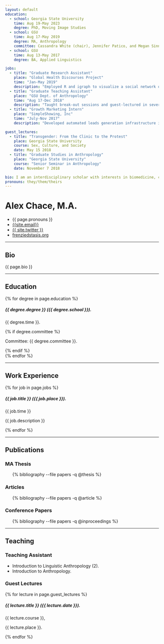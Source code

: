 ```yaml
---
layout: default
education:
  - school: Georgia State University
    time: Aug 19-May 2023
    degree: PhD, Moving Image Studies
  - school: GSU
    time: Aug 17-May 2019
    degree: MA, Anthropology
    committee: Cassandra White (chair), Jennifer Patico, and Megan Sinnott
  - school: GSU
    time: Aug 13-May 2017
    degree: BA, Applied Linguistics

jobs:
  - title: "Graduate Research Assistant"
    place: "Global Health Discourses Project"
    time: "Jan-May 2019"
    description: "Employed R and igraph to visualize a social network of global health organizations based on website data."
  - title: "Graduate Teaching Assistant"
    place: "GSU Dept. of Anthropology"
    time: "Aug 17-Dec 2018"
    description: "Taught break-out sessions and guest-lectured in several introductory Anthropology courses. I also graded papers, tests, and other assignments."
  - title: "Growth Marketing Intern"
    place: "SimpleShowing, Inc"
    time: "July-Nov 2017"
    description: "Developed automated leads generation infrastructure in Python, using data from Zillow and other sources with customized text- and email-based outreach and preferential lead selection. I also assisted in updating company websites and customer-facing infrastructure in React, HTML, and CSS."

guest_lectures:
  - title: "Transgender: From the Clinic to the Protest"
    place: Georgia State University
    course: Sex, Culture, and Society
    date: May 15 2018
  - title: "Graduate Studies in Anthropology"
    place: "Georgia State University"
    course: "Senior Seminar in Anthropology"
    date: November 7 2018

bio: I am an interdisciplinary scholar with interests in biomedicine, cybernetics, gender studies, horror films, psychoanalysis, and posthumanism.
pronouns: they/them/theirs
---
```


# Alex Chace, M.A.
<ul class="contact">
    <li><i class="fas fa-neuter"></i> {{ page.pronouns }}</li>
    <li><i class="fas fa-envelope"></i> <a href="mailto:{{ site.email }}">{{site.email}}</a></li>
    <li><i class="fab fa-twitter"></i> <a href="twitter.com/{{ site.twitter }}">{{ site.twitter }}</a></li>
    <li><i class="fas fa-blog"></i> <a href="https://frenziedstasis.org">frenziedstasis.org</a></li>
</ul>

<hr>

## <i class="fas fa-address-book"></i> Bio
<p class="bio">{{ page.bio }}</p>

<hr>

## <i class="fas fa-university"></i> Education

{% for degree in page.education %}
<div class="item">
    <h5>{{ degree.degree }} ({{ degree.school }}).</h5>
    <p>{{ degree.time }}.</p>
    {% if degree.committee %}
        <p>Committee: {{ degree.committee }}.</p>
    {% endif %}
</div>
{% endfor %}

<hr>

## <i class="fas fa-briefcase"></i> Work Experience

{% for job in page.jobs %}
<div class="item">
    <h5>{{ job.title }} ({{ job.place }}).</h5>
    <p>{{ job.time }}</p>
    <p class="description">{{ job.description }}</p>
</div>
{% endfor %}

<hr>

## <i class="fas fa-file-alt"></i> Publications

### MA Thesis

<ul class="bibliography">
{% bibliography --file papers -q @thesis %}
</ul>

### Articles

<ul class="bibliography">
{% bibliography --file papers -q @article %}
</ul>

### Conference Papers

<ul class="bibliography">
{% bibliography --file papers -q @inproceedings %}
</ul>

<hr>

## <i class="fas fa-chalkboard-teacher"></i> Teaching

### Teaching Assistant
- Introduction to Linguistic Anthropology (2).
- Introduction to Anthropology.

### Guest Lectures

{% for lecture in page.guest_lectures %}
<div class="item">
    <h5>{{ lecture.title }} ({{ lecture.date }}).</h5>
  <p>{{ lecture.course }},</p>
    <p>{{ lecture.place }}.</p>
</div>
{% endfor %}